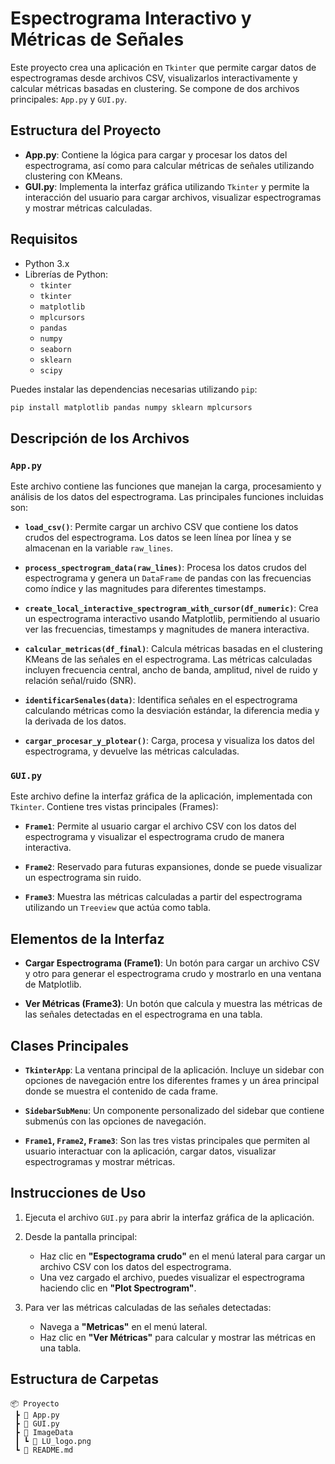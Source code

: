 # Espectrograma Interactivo y Métricas de Señales

Este proyecto crea una aplicación en `Tkinter` que permite cargar datos de espectrogramas desde archivos CSV, visualizarlos interactivamente y calcular métricas basadas en clustering. Se compone de dos archivos principales: `App.py` y `GUI.py`.

## Estructura del Proyecto

- **App.py**: Contiene la lógica para cargar y procesar los datos del espectrograma, así como para calcular métricas de señales utilizando clustering con KMeans.
- **GUI.py**: Implementa la interfaz gráfica utilizando `Tkinter` y permite la interacción del usuario para cargar archivos, visualizar espectrogramas y mostrar métricas calculadas.

## Requisitos

- Python 3.x
- Librerías de Python:
  - `tkinter`
  - `tkinter`
  - `matplotlib`
  - `mplcursors`
  - `pandas`
  - `numpy`
  - `seaborn`
  - `sklearn`
  - `scipy`

Puedes instalar las dependencias necesarias utilizando `pip`:

```bash
pip install matplotlib pandas numpy sklearn mplcursors
```
## Descripción de los Archivos

### `App.py`
Este archivo contiene las funciones que manejan la carga, procesamiento y análisis de los datos del espectrograma. Las principales funciones incluidas son:

- **`load_csv()`**: Permite cargar un archivo CSV que contiene los datos crudos del espectrograma. Los datos se leen línea por línea y se almacenan en la variable `raw_lines`.

- **`process_spectrogram_data(raw_lines)`**: Procesa los datos crudos del espectrograma y genera un `DataFrame` de pandas con las frecuencias como índice y las magnitudes para diferentes timestamps.

- **`create_local_interactive_spectrogram_with_cursor(df_numeric)`**: Crea un espectrograma interactivo usando Matplotlib, permitiendo al usuario ver las frecuencias, timestamps y magnitudes de manera interactiva.

- **`calcular_metricas(df_final)`**: Calcula métricas basadas en el clustering KMeans de las señales en el espectrograma. Las métricas calculadas incluyen frecuencia central, ancho de banda, amplitud, nivel de ruido y relación señal/ruido (SNR).

- **`identificarSenales(data)`**: Identifica señales en el espectrograma calculando métricas como la desviación estándar, la diferencia media y la derivada de los datos.

- **`cargar_procesar_y_plotear()`**: Carga, procesa y visualiza los datos del espectrograma, y devuelve las métricas calculadas.

### `GUI.py`
Este archivo define la interfaz gráfica de la aplicación, implementada con `Tkinter`. Contiene tres vistas principales (Frames):

- **`Frame1`**: Permite al usuario cargar el archivo CSV con los datos del espectrograma y visualizar el espectrograma crudo de manera interactiva.

- **`Frame2`**: Reservado para futuras expansiones, donde se puede visualizar un espectrograma sin ruido.

- **`Frame3`**: Muestra las métricas calculadas a partir del espectrograma utilizando un `Treeview` que actúa como tabla.

## Elementos de la Interfaz

- **Cargar Espectrograma (Frame1)**: Un botón para cargar un archivo CSV y otro para generar el espectrograma crudo y mostrarlo en una ventana de Matplotlib.

- **Ver Métricas (Frame3)**: Un botón que calcula y muestra las métricas de las señales detectadas en el espectrograma en una tabla.

## Clases Principales

- **`TkinterApp`**: La ventana principal de la aplicación. Incluye un sidebar con opciones de navegación entre los diferentes frames y un área principal donde se muestra el contenido de cada frame.

- **`SidebarSubMenu`**: Un componente personalizado del sidebar que contiene submenús con las opciones de navegación.

- **`Frame1`, `Frame2`, `Frame3`**: Son las tres vistas principales que permiten al usuario interactuar con la aplicación, cargar datos, visualizar espectrogramas y mostrar métricas.

## Instrucciones de Uso

1. Ejecuta el archivo `GUI.py` para abrir la interfaz gráfica de la aplicación.
   
2. Desde la pantalla principal:
   - Haz clic en **"Espectograma crudo"** en el menú lateral para cargar un archivo CSV con los datos del espectrograma.
   - Una vez cargado el archivo, puedes visualizar el espectrograma haciendo clic en **"Plot Spectrogram"**.

3. Para ver las métricas calculadas de las señales detectadas:
   - Navega a **"Metricas"** en el menú lateral.
   - Haz clic en **"Ver Métricas"** para calcular y mostrar las métricas en una tabla.

## Estructura de Carpetas

```plaintext
📦 Proyecto
 ┣ 📜 App.py
 ┣ 📜 GUI.py
 ┣ 📂 ImageData
 ┃ ┗ 📜 LU_logo.png
 ┗ 📜 README.md
